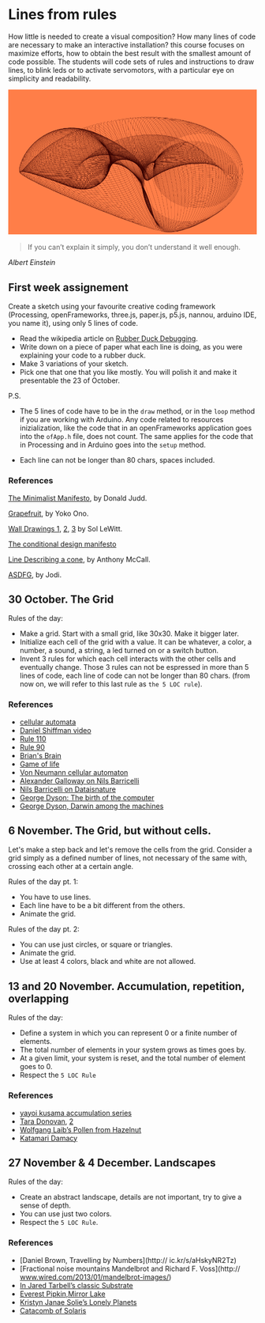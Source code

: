 # Lines from rules

How little is needed to create a visual composition? How many lines of code are necessary to make an interactive installation? this course focuses on maximize efforts, how to obtain the best result with the smallest amount of code possible.
The students will code sets of rules and instructions to draw lines, to blink leds or to activate servomotors, with a particular eye on simplicity and readability.

![cover](img/cover-small.png)


> If you can’t explain it simply, you don’t understand it well enough.

*Albert Einstein*

## First week assignement

Create a sketch using your favourite creative coding framework (Processing, openFrameworks, three.js, paper.js, p5.js, nannou, arduino IDE, you name it), using only 5 lines of code.

- Read the wikipedia article on [Rubber Duck Debugging](https://en.wikipedia.org/wiki/Rubber_duck_debugging).
- Write down on a piece of paper what each line is doing, as you were explaining your code to a rubber duck.
- Make 3 variations of your sketch.
- Pick one that one that you like mostly. You will polish it and make it presentable the 23 of October.

P.S.
- The 5 lines of code have to be in the `draw` method, or in the `loop` method if you are working with Arduino. Any code related to resources inizialization, like the code that in an openFrameworks application goes into the `ofApp.h` file, does not count. The same applies for the code that in Processing and in Arduino goes into the `setup` method.

- Each line can not be longer than 80 chars, spaces included.

### References

[The Minimalist Manifesto](http://atc.berkeley.edu/201/readings/judd-so.pdf), by Donald Judd.

[Grapefruit](https://en.wikipedia.org/wiki/Grapefruit_(book)), by Yoko Ono.

[Wall Drawings 1](http://radicalart.info/concept/LeWitt/), [2](https://massmoca.org/sol-lewitt/), [3](https://solvingsol.com/) by Sol LeWitt.

[The conditional design manifesto](https://conditionaldesign.org/manifesto/)

[Line Describing a cone](https://vimeo.com/155042007), by Anthony McCall.

[ASDFG](https://vimeo.com/10009063), by Jodi.

## 30 October. The Grid

Rules of the day:
- Make a grid. Start with a small grid, like 30x30. Make it bigger later.
- Initialize each cell of the grid with a value. It can be whatever, a color, a number, a sound, a string, a led turned on or a switch button.
- Invent 3 rules for which each cell interacts with the other cells and eventually change. Those 3 rules can not be espressed in more than 5 lines of code, each line of code can not be longer than 80 chars. (from now on, we will refer to this last rule as `the 5 LOC rule`).

### References

- [cellular automata](https://en.wikipedia.org/wiki/Cellular_automaton)
- [Daniel Shiffman video](https://www.youtube.com/watch?v=DKGodqDs9sA)
- [Rule 110](https://en.wikipedia.org/wiki/Rule_110)
- [Rule 90](https://en.wikipedia.org/wiki/Rule_90)
- [Brian's Brain](https://en.wikipedia.org/wiki/Brian%27s_Brain)
- [Game of life](https://en.wikipedia.org/wiki/Conway%27s_Game_of_Life)
- [Von Neumann cellular automaton](https://en.wikipedia.org/wiki/Von_Neumann_cellular_automaton)
- [Alexander Galloway on Nils Barricelli](http://cultureandcommunication.org/galloway/pdf/Galloway-Creative_Evolution-Cabinet_Magazine.pdf)
- [Nils Barricelli on Dataisnature](https://www.dataisnature.com/?p=1448)
- [George Dyson: The birth of the computer](https://www.youtube.com/watch?v=EF692dBzWAs)
- [George Dyson, Darwin among the machines](https://www.edge.org/conversation/george_dyson-darwin-among-the-machines-or-the-origins-of-artificial-life)

## 6 November. The Grid, but without cells.

Let's make a step back and let's remove the cells from the grid. Consider a grid simply as a defined number of lines, not necessary of the same with, crossing each other at a certain angle.

Rules of the day pt. 1:
- You have to use lines.
- Each line have to be a bit different from the others.
- Animate the grid.

Rules of the day pt. 2:
- You can use just circles, or square or triangles.
- Animate the grid.
- Use at least 4 colors, black and white are not allowed.

## 13 and 20 November. Accumulation, repetition, overlapping

Rules of the day:
- Define a system in which you can represent 0 or a finite number of elements.
- The total number of elements in your system grows as times goes by.
- At a given limit, your system is reset, and the total number of element goes to 0.
- Respect the `5 LOC Rule`

### References
- [yayoi kusama accumulation series](https://www.google.com/search?q=yayoi+kusama+accumulation+series&client=firefox-b-d&source=lnms)
- [Tara Donovan](https://en.wikipedia.org/wiki/Tara_Donovan), [2](https://www.studiointernational.com/index.php/tara-donovan-interview-compositions-cards)
- [Wolfgang Laib’s Pollen from Hazelnut ](https://www.moma.org/calendar/exhibitions/1315)
- [Katamari Damacy](https://www.youtube.com/watch?v=JHsFcSNFUMc)

## 27 November & 4 December. Landscapes

Rules of the day:
- Create an abstract landscape, details are not important, try to give a sense of depth.
- You can use just two colors.
- Respect the `5 LOC Rule`.


### References

- [Daniel Brown, Travelling by Numbers](http:// ic.kr/s/aHskyNR2Tz)
- [Fractional noise mountains Mandelbrot and Richard F. Voss](http:// www.wired.com/2013/01/mandelbrot-images/)
- [In Jared Tarbell’s classic Substrate](http://www.complexication.net/gallery/machines/substrate/)
- [Everest Pipkin,Mirror Lake](http://katierose.itch.io/mirrorlake)
- [Kristyn Janae Solie’s Lonely Planets](http://www.kyttenjanae.com/)
- [Catacomb of Solaris](https://ianmaclarty.itch.io/catacombs-of-solaris)

<!--  ## 11 and 18 December. The smallest neural network. -->














